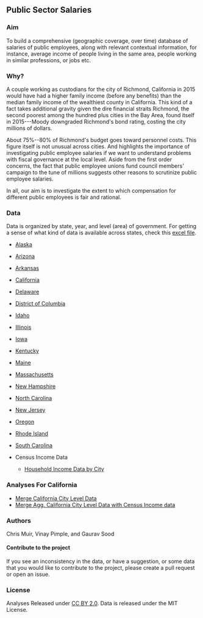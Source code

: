## Public Sector Salaries

### Aim 

To build a comprehensive (geographic coverage, over time) database of salaries of public employees, along with relevant contextual information, for instance, average income of people living in the same area, people working in similar professions, or jobs etc.  

### Why?

A couple working as custodians for the city of Richmond, California in 2015 would have had a higher family income (before any benefits) than the median family income of the wealthiest county in California. This kind of a fact takes additional gravity given the dire financial straits Richmond, the second poorest among the hundred plus cities in the Bay Area, found itself in 2015---Moody downgraded Richmond's bond rating, costing the city millions of dollars.  

About 75%--80% of Richmond's budget goes toward personnel costs. This figure itself is not unusual across cities. And highlights the importance of investigating public employee salaries if we want to understand problems with fiscal governance at the local level.  Aside from the first order concerns, the fact that public employee unions fund council members' campaign to the tune of millions suggests other reasons to scrutinize public employee salaries. 

In all, our aim is to investigate the extent to which compensation for different public employees is fair and rational.

### Data

Data is organized by state, year, and level (area) of government. For getting a sense of what kind of data is available across states, check this [excel file](sources_for_salaries.xlsx).

* [Alaska](data/ak/) 
* [Arizona](data/az/)
* [Arkansas](data/ar/) 
* [California](data/ca/)
* [Delaware](data/de/)
* [District of Columbia](data/dc/)
* [Idaho](data/id/)
* [Illinois](data/il/)
* [Iowa](data/ia/)
* [Kentucky](data/ky/)
* [Maine](data/me/)
* [Massachusetts](data/ma/)
* [New Hampshire](data/nh/)
* [North Carolina](data/nc/)
* [New Jersey](data/nj/)
* [Oregon](data/or/)
* [Rhode Island](data/ri/)
* [South Carolina](data/sc/)

* Census Income Data
    - [Household Income Data by City](data/census/hh_income_city.csv)

### Analyses For California

* [Merge California City Level Data](scripts/01_ca_city_merge.R)
* [Merge Agg. California City Level Data with Census Income data](scripts/02_agg_ca_city_census.R)

### Authors 

Chris Muir, Vinay Pimple, and Gaurav Sood

#### Contribute to the project

If you see an inconsistency in the data, or have a suggestion, or some data that you would like to contribute to the project, please create a pull request or open an issue. 

### License

Analyses Released under [CC BY 2.0](https://creativecommons.org/licenses/by/2.0/). Data is released under the MIT License.
